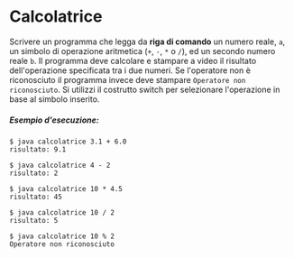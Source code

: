# Calcolatrice

Scrivere un programma che legga da **riga di comando** un numero reale, `a`, un simbolo di operazione aritmetica (`+`, `-`, `*` o `/`), ed un secondo numero reale `b`.
Il programma deve calcolare e stampare a video il risultato dell'operazione specificata tra i due numeri. Se l'operatore non è riconosciuto il programma invece deve stampare `Operatore non riconosciuto`.
Si utilizzi il costrutto switch per selezionare l'operazione in base al simbolo inserito.

##### Esempio d'esecuzione:

```text
$ java calcolatrice 3.1 + 6.0
risultato: 9.1

$ java calcolatrice 4 - 2
risultato: 2

$ java calcolatrice 10 * 4.5
risultato: 45

$ java calcolatrice 10 / 2
risultato: 5

$ java calcolatrice 10 % 2
Operatore non riconosciuto
```
